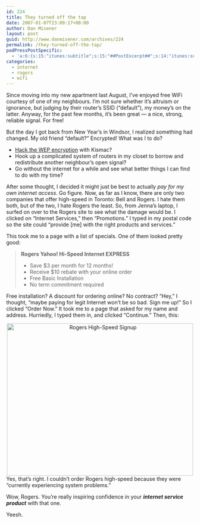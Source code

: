 ```yaml
---
id: 224
title: They turned off the tap
date: 2007-01-07T23:09:17+00:00
author: Dan Misener
layout: post
guid: http://www.danmisener.com/archives/224
permalink: /they-turned-off-the-tap/
podPressPostSpecific:
  - 'a:6:{s:15:"itunes:subtitle";s:15:"##PostExcerpt##";s:14:"itunes:summary";s:15:"##PostExcerpt##";s:15:"itunes:keywords";s:17:"##WordPressCats##";s:13:"itunes:author";s:10:"##Global##";s:15:"itunes:explicit";s:2:"No";s:12:"itunes:block";s:2:"No";}'
categories:
  - internet
  - rogers
  - wifi
---
```

Since moving into my new apartment last August, I&#8217;ve enjoyed free WiFi courtesy of one of my neighbours. I&#8217;m not sure whether it&#8217;s altruism or ignorance, but judging by their router&#8217;s SSID (&#8220;default&#8221;), my money&#8217;s on the latter. Anyway, for the past few months, it&#8217;s been great &#8212; a nice, strong, reliable signal. For free!

But the day I got back from New Year&#8217;s in Windsor, I realized something had changed. My old friend &#8220;default?&#8221; Encrypted! What was I to do?

  * [Hack the WEP encryption](http://video.google.ca/videoplay?docid=-1021256519470427962) with Kismac?
  * Hook up a complicated system of routers in my closet to borrow and redistribute another neighbour&#8217;s open signal?
  * Go without the internet for a while and see what better things I can find to do with my time?

After some thought, I decided it might just be best to actually _pay for my own internet access_. Go figure. Now, as far as I know, there are only two companies that offer high-speed in Toronto: Bell and Rogers. I hate them both, but of the two, I hate Rogers the least. So, from Jenna&#8217;s laptop, I surfed on over to the Rogers site to see what the damage would be. I clicked on &#8220;Internet Services,&#8221; then &#8220;Promotions.&#8221; I typed in my postal code so the site could &#8220;provide [me] with the right products and services.&#8221;

This took me to a page with a list of specials. One of them looked pretty good:

> **Rogers Yahoo! Hi-Speed Internet EXPRESS**
> 
>   * Save $3 per month for 12 months!
>   * Receive $10 rebate with your online order
>   * Free Basic Installation
>   * No term commitment required

Free installation? A discount for ordering online? No contract? &#8220;Hey,&#8221; I thought, &#8220;maybe paying for legit Internet won&#8217;t be so bad. Sign me up!&#8221; So I clicked &#8220;Order Now.&#8221; It took me to a page that asked for my name and address. Hurriedly, I typed them in, and clicked &#8220;Continue.&#8221; Then, this:

 [](http://www.flickr.com/photos/danmisener/349916529/ "Photo Sharing") [](http://www.flickr.com/photos/danmisener/349916529/ "Photo Sharing") [](http://www.flickr.com/photos/danmisener/349916529/ "Photo Sharing")

<center>
  <a title="Photo Sharing" href="http://www.flickr.com/photos/danmisener/349916529/"><img width="500" height="409" alt="Rogers High-Speed Signup" src="http://farm1.static.flickr.com/136/349916529_0319692bf8.jpg" /></a>
</center>Yes, that&#8217;s right. I couldn&#8217;t order Rogers high-speed because they were &#8220;currently experiencing system problems.&#8221;

Wow, Rogers. You&#8217;re really inspiring confidence in your _**internet service product**_ with that one.

Yeesh.